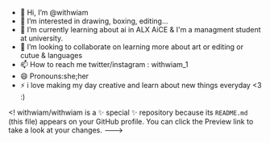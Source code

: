 - 👋 Hi, I’m @withwiam
- 👀 I’m interested in drawing, boxing, editing...
- 🌱 I’m currently learning about ai in ALX AiCE & I'm a managment student at university.
- 💞️ I’m looking to collaborate on learning more about art or editing or cutue & languages
- 📫 How to reach me twitter/instagram : withwiam_1
- 😄 Pronouns:she;her
- ⚡ i love making my day creative and learn about new things everyday <3 :)

<!
withwiam/withwiam is a ✨ special ✨ repository because its `README.md` (this file) appears on your GitHub profile.
You can click the Preview link to take a look at your changes.
--->
